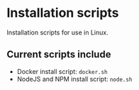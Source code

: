 # Installation scripts
Installation scripts for use in Linux.

## Current scripts include
- Docker install script: `docker.sh`
- NodeJS and NPM install script: `node.sh`
